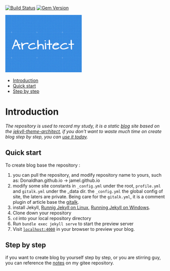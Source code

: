 [![Build Status](https://travis-ci.org/pages-themes/architect.svg?branch=master)](https://travis-ci.org/pages-themes/architect) [![Gem Version](https://badge.fury.io/rb/jekyll-theme-architect.svg)](https://badge.fury.io/rb/jekyll-theme-architect)

[![Thumbnail of architect](thumbnail.png)](http://pages-themes.github.io/architect)

* [Introduction](#introduction)
* [Quick start](#quick-start)
* [Step by step](#step-by-step)


# Introduction
*The repository is used to record my study, it is a static [blog](https://donaldhan.github.io/) site based on the [jekyll-theme-architect](http://pages-themes.github.io/architect), if you don't want to waste much time on create blog step by step, you can  [use it today](#quick-start).*

## Quick start

To create blog base the repository :
1. you can pull the repository, and modify repository name to yours, such as:
    Donaldhan.github.io -> jamel.github.io
2. modify some site constants in `_config.yml` under the root, `profile.yml` and `gitalk.yml` under the \_data dir.
the `_config.yml` the global config of site, the laters are  private. Being care for the `gitalk.yml`, it is a comment  plugin of article base the [gitalk](https://github.com/gitalk/gitalk).
3. install Jekyll, [Runnig Jekyll on Linux](https://jekyllrb.com/docs/installation/),
[Running Jekyll on Windows](http://www.madhur.co.in/blog/2011/09/01/runningjekyllwindows.html).
4. Clone down your repository
5. `cd` into your local repository directory
6. Run `bundle exec jekyll serve` to start the preview server
5. Visit [`localhost:4000`](http://localhost:4000) in your browser to preview your blog.

## Step by step
if you want to create blog by yourself step by step, or you are stirring guy, you can reference the [notes](https://gitee.com/Donaldhans/draft/blob/master/git-page-blog.md) on my gitee repository.
